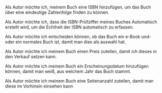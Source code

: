 Als Autor möchte ich, meinem Buch eine ISBN hinzufügen, um das Buch über eine eindeutige Zahlenfolge finden zu können.

Als Autor möchte ich, dass die ISBN-Prüfziffer meines Buches Automatisch erstellt wird, um die Echtheit der ISBN automatisch zu erfassen.

Als Autor möchte ich entscheiden können, ob das Buch ein e-Book und-oder ein normales Buch ist, damit man dies als auswahl hat.

Als Autor möchte ich meinem Buch einen Preis zuteilen, damit ich dieses in den Verkauf setzen kann.

Als Autor möchte ich meinem Buch ein Erscheinungsdatum hinzufügen können, damit man weiß, aus welchem Jahr das Buch stammt.

Als Autor möchte ich meinem Buch eine Seitenanzahl zuteilen, damit man diese im Vorhinein einsehen kann